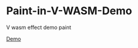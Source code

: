 # Paint-in-V-WASM-Demo
V wasm effect demo paint

[Demo](https://sewerynkaminski.github.io/Paint-in-V-WASM-Demo)
